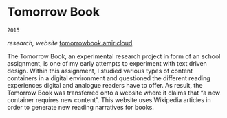 Tomorrow Book
=======
`2015`

_research, website_
[tomorrowbook.amir.cloud](https://tomorrowbook.amir.cloud)

The Tomorrow Book, an experimental research project in form of an school assignment, is one of my early attempts to experiment with text driven design. Within this assignment, I studied various types of content containers in a digital environment and questioned the different reading experiences digital and analogue readers have to offer. As result, the Tomorrow Book was transferred onto a website where it claims that “a new container requires new content”. This website uses Wikipedia articles in order to generate new reading narratives for books.
